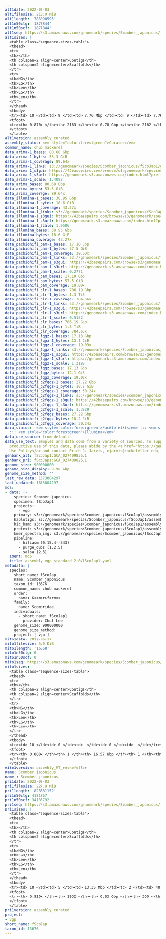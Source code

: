 ```yaml
---
alt1date: 2022-02-03
alt1filesize: 218.0 MiB
alt1length: '783090595'
alt1n50ctg: '1877844'
alt1n50scf: '1877844'
alt1seq: https://s3.amazonaws.com/genomeark/species/Scomber_japonicus/fScoJap1/assembly_curated/fScoJap1.alt.cur.20220203.fasta.gz
alt1sizes: |
  <table class="sequence-sizes-table">
  <thead>
  <tr>
  <th></th>
  <th colspan=2 align=center>Contigs</th>
  <th colspan=2 align=center>Scaffolds</th>
  </tr>
  <tr>
  <th>NG</th>
  <th>LG</th>
  <th>Len</th>
  <th>LG</th>
  <th>Len</th>
  </tr>
  </thead>
  <tbody>
  <tr><td> 10 </td><td> 9 </td><td> 7.76 Mbp </td><td> 9 </td><td> 7.76 Mbp </td></tr><tr><td> 20 </td><td> 24 </td><td> 5.33 Mbp </td><td> 24 </td><td> 5.33 Mbp </td></tr><tr><td> 30 </td><td> 45 </td><td> 3.43 Mbp </td><td> 45 </td><td> 3.43 Mbp </td></tr><tr><td> 40 </td><td> 75 </td><td> 2.60 Mbp </td><td> 75 </td><td> 2.60 Mbp </td></tr><tr style="background-color:#cccccc;"><td> 50 </td><td> 116 </td><td> 1.88 Mbp </td><td> 116 </td><td> 1.88 Mbp </td></tr><tr><td> 60 </td><td> 177 </td><td> 1.21 Mbp </td><td> 177 </td><td> 1.21 Mbp </td></tr><tr><td> 70 </td><td> 292 </td><td> 0.52 Mbp </td><td> 292 </td><td> 0.52 Mbp </td></tr><tr><td> 80 </td><td> 669 </td><td> 119.82 Kbp </td><td> 669 </td><td> 119.82 Kbp </td></tr><tr><td> 90 </td><td> 0 </td><td>  </td><td> 0 </td><td>  </td></tr><tr><td> 100 </td><td> 0 </td><td>  </td><td> 0 </td><td>  </td></tr></tbody>
  <tfoot>
  <tr><th> 0.870x </th><th> 2163 </th><th> 0.78 Gbp </th><th> 2162 </th><th> 0.78 Gbp </th></tr>
  </tfoot>
  </table>
alt1version: assembly_curated
assembly_status: <em style="color:forestgreen">Curated</em>
common_name: chub mackerel
data_arima-1_bases: 80.68 Gbp
data_arima-1_bytes: 53.3 GiB
data_arima-1_coverage: 89.64x
data_arima-1_links: s3://genomeark/species/Scomber_japonicus/fScoJap1/genomic_data/arima/<br>
data_arima-1_s3gui: https://42basepairs.com/browse/s3/genomeark/species/Scomber_japonicus/fScoJap1/genomic_data/arima/
data_arima-1_s3url: https://genomeark.s3.amazonaws.com/index.html?prefix=species/Scomber_japonicus/fScoJap1/genomic_data/arima/
data_arima-1_scale: 1.4092
data_arima_bases: 80.68 Gbp
data_arima_bytes: 53.3 GiB
data_arima_coverage: 89.64x
data_illumina-1_bases: 38.95 Gbp
data_illumina-1_bytes: 18.6 GiB
data_illumina-1_coverage: 43.27x
data_illumina-1_links: s3://genomeark/species/Scomber_japonicus/fScoJap1/genomic_data/illumina/<br>
data_illumina-1_s3gui: https://42basepairs.com/browse/s3/genomeark/species/Scomber_japonicus/fScoJap1/genomic_data/illumina/
data_illumina-1_s3url: https://genomeark.s3.amazonaws.com/index.html?prefix=species/Scomber_japonicus/fScoJap1/genomic_data/illumina/
data_illumina-1_scale: 1.9506
data_illumina_bases: 38.95 Gbp
data_illumina_bytes: 18.6 GiB
data_illumina_coverage: 43.27x
data_pacbiohifi_bam-1_bases: 17.10 Gbp
data_pacbiohifi_bam-1_bytes: 57.5 GiB
data_pacbiohifi_bam-1_coverage: 19.00x
data_pacbiohifi_bam-1_links: s3://genomeark/species/Scomber_japonicus/fScoJap1/genomic_data/pacbio_hifi/<br>
data_pacbiohifi_bam-1_s3gui: https://42basepairs.com/browse/s3/genomeark/species/Scomber_japonicus/fScoJap1/genomic_data/pacbio_hifi/
data_pacbiohifi_bam-1_s3url: https://genomeark.s3.amazonaws.com/index.html?prefix=species/Scomber_japonicus/fScoJap1/genomic_data/pacbio_hifi/
data_pacbiohifi_bam-1_scale: 0.2771
data_pacbiohifi_bam_bases: 17.10 Gbp
data_pacbiohifi_bam_bytes: 57.5 GiB
data_pacbiohifi_bam_coverage: 19.00x
data_pacbiohifi_clr-1_bases: 706.19 Gbp
data_pacbiohifi_clr-1_bytes: 1.3 TiB
data_pacbiohifi_clr-1_coverage: 784.66x
data_pacbiohifi_clr-1_links: s3://genomeark/species/Scomber_japonicus/fScoJap1/genomic_data/pacbio_hifi/<br>
data_pacbiohifi_clr-1_s3gui: https://42basepairs.com/browse/s3/genomeark/species/Scomber_japonicus/fScoJap1/genomic_data/pacbio_hifi/
data_pacbiohifi_clr-1_s3url: https://genomeark.s3.amazonaws.com/index.html?prefix=species/Scomber_japonicus/fScoJap1/genomic_data/pacbio_hifi/
data_pacbiohifi_clr-1_scale: 0.5132
data_pacbiohifi_clr_bases: 706.19 Gbp
data_pacbiohifi_clr_bytes: 1.3 TiB
data_pacbiohifi_clr_coverage: 784.66x
data_pacbiohifi_fqgz-1_bases: 17.13 Gbp
data_pacbiohifi_fqgz-1_bytes: 12.1 GiB
data_pacbiohifi_fqgz-1_coverage: 19.03x
data_pacbiohifi_fqgz-1_links: s3://genomeark/species/Scomber_japonicus/fScoJap1/genomic_data/pacbio_hifi/<br>
data_pacbiohifi_fqgz-1_s3gui: https://42basepairs.com/browse/s3/genomeark/species/Scomber_japonicus/fScoJap1/genomic_data/pacbio_hifi/
data_pacbiohifi_fqgz-1_s3url: https://genomeark.s3.amazonaws.com/index.html?prefix=species/Scomber_japonicus/fScoJap1/genomic_data/pacbio_hifi/
data_pacbiohifi_fqgz-1_scale: 1.3188
data_pacbiohifi_fqgz_bases: 17.13 Gbp
data_pacbiohifi_fqgz_bytes: 12.1 GiB
data_pacbiohifi_fqgz_coverage: 19.03x
data_pacbiohifi_q2fqgz-1_bases: 27.22 Gbp
data_pacbiohifi_q2fqgz-1_bytes: 18.2 GiB
data_pacbiohifi_q2fqgz-1_coverage: 30.24x
data_pacbiohifi_q2fqgz-1_links: s3://genomeark/species/Scomber_japonicus/fScoJap1/genomic_data/pacbiohifi_q2fqgz/<br>
data_pacbiohifi_q2fqgz-1_s3gui: https://42basepairs.com/browse/s3/genomeark/species/Scomber_japonicus/fScoJap1/genomic_data/pacbiohifi_q2fqgz/
data_pacbiohifi_q2fqgz-1_s3url: https://genomeark.s3.amazonaws.com/index.html?prefix=species/Scomber_japonicus/fScoJap1/genomic_data/pacbiohifi_q2fqgz/
data_pacbiohifi_q2fqgz-1_scale: 1.3929
data_pacbiohifi_q2fqgz_bases: 27.22 Gbp
data_pacbiohifi_q2fqgz_bytes: 18.2 GiB
data_pacbiohifi_q2fqgz_coverage: 30.24x
data_status: '<em style="color:forestgreen">PacBio HiFi</em> ::: <em style="color:forestgreen">Arima</em>
  ::: <em style="color:forestgreen">Illumina</em>'
data_use_source: from-default
data_use_text: Samples and data come from a variety of sources. To support fair and
  productive use of this data, please abide by the <a href="https://genome10k.soe.ucsc.edu/data-use-policies/">Data
  Use Policy</a> and contact Erich D. Jarvis, ejarvis@rockefeller.edu, with any questions.
genbank_alt: fScoJap1:GCA_027409835.1
genbank_pri: fScoJap1:GCA_027409825.1
genome_size: 900000000
genome_size_display: 0.90 Gbp
genome_size_method: ''
last_raw_data: 1673804297
last_updated: 1673804297
mds:
- data: |-
    species: Scomber japonicus
    specimen: fScoJap1
    projects:
      - vgp
    primary: s3://genomeark/species/Scomber_japonicus/fScoJap1/assembly_vgp_standard_2.0/fScoJap1.pri.asm.20211026.fasta.gz
    haplotigs: s3://genomeark/species/Scomber_japonicus/fScoJap1/assembly_vgp_standard_2.0/fScoJap1.alt.asm.20211026.fasta.gz
    hic_bam: s3://genomeark/species/Scomber_japonicus/fScoJap1/assembly_vgp_standard_2.0/evaluation/pretext/s2/fScoJap1_s2.bam
    pretext: s3://genomeark/species/Scomber_japonicus/fScoJap1/assembly_vgp_standard_2.0/evaluation/pretext/s2/fScoJap1_s2.pretext
    kmer_spectra_img: s3://genomeark/species/Scomber_japonicus/fScoJap1/assembly_vgp_standard_2.0/evaluation/merqury/p/fScoJap1_images/
    pipeline:
      - hifiasm (0.15.4-r343)
      - purge_dups (1.2.5)
      - salsa (2.3)
  ident: md5
  title: assembly_vgp_standard_2.0/fScoJap1.yaml
metadata: |
  species:
    short_name: fScoJap
    name: Scomber japonicus
    taxon_id: 13676
    common_name: chub mackerel
    order:
      name: Scombriformes
    family:
      name: Scombridae
    individuals:
      - short_name: fScoJap1
        provider: Chul Lee
    genome_size: 900000000
    genome_size_method:
    project: [ vgp ]
mito1date: 2022-06-17
mito1filesize: 5.0 KiB
mito1length: '16568'
mito1n50ctg: 0
mito1n50scf: 0
mito1seq: https://s3.amazonaws.com/genomeark/species/Scomber_japonicus/fScoJap1/assembly_MT_rockefeller/fScoJap1.MT.20220617.fasta.gz
mito1sizes: |
  <table class="sequence-sizes-table">
  <thead>
  <tr>
  <th></th>
  <th colspan=2 align=center>Contigs</th>
  <th colspan=2 align=center>Scaffolds</th>
  </tr>
  <tr>
  <th>NG</th>
  <th>LG</th>
  <th>Len</th>
  <th>LG</th>
  <th>Len</th>
  </tr>
  </thead>
  <tbody>
  <tr><td> 10 </td><td> 0 </td><td>  </td><td> 0 </td><td>  </td></tr><tr><td> 20 </td><td> 0 </td><td>  </td><td> 0 </td><td>  </td></tr><tr><td> 30 </td><td> 0 </td><td>  </td><td> 0 </td><td>  </td></tr><tr><td> 40 </td><td> 0 </td><td>  </td><td> 0 </td><td>  </td></tr><tr style="background-color:#cccccc;"><td> 50 </td><td> 0 </td><td style="background-color:#ff8888;">  </td><td> 0 </td><td style="background-color:#ff8888;">  </td></tr><tr><td> 60 </td><td> 0 </td><td>  </td><td> 0 </td><td>  </td></tr><tr><td> 70 </td><td> 0 </td><td>  </td><td> 0 </td><td>  </td></tr><tr><td> 80 </td><td> 0 </td><td>  </td><td> 0 </td><td>  </td></tr><tr><td> 90 </td><td> 0 </td><td>  </td><td> 0 </td><td>  </td></tr><tr><td> 100 </td><td> 0 </td><td>  </td><td> 0 </td><td>  </td></tr></tbody>
  <tfoot>
  <tr><th> 0.000x </th><th> 1 </th><th> 16.57 Kbp </th><th> 1 </th><th> 16.57 Kbp </th></tr>
  </tfoot>
  </table>
mito1version: assembly_MT_rockefeller
name: Scomber japonicus
name_: Scomber_japonicus
pri1date: 2022-02-03
pri1filesize: 227.8 MiB
pri1length: '828681152'
pri1n50ctg: 4181867
pri1n50scf: 34185792
pri1seq: https://s3.amazonaws.com/genomeark/species/Scomber_japonicus/fScoJap1/assembly_curated/fScoJap1.pri.cur.20220203.fasta.gz
pri1sizes: |
  <table class="sequence-sizes-table">
  <thead>
  <tr>
  <th></th>
  <th colspan=2 align=center>Contigs</th>
  <th colspan=2 align=center>Scaffolds</th>
  </tr>
  <tr>
  <th>NG</th>
  <th>LG</th>
  <th>Len</th>
  <th>LG</th>
  <th>Len</th>
  </tr>
  </thead>
  <tbody>
  <tr><td> 10 </td><td> 5 </td><td> 13.35 Mbp </td><td> 2 </td><td> 40.75 Mbp </td></tr><tr><td> 20 </td><td> 13 </td><td> 10.21 Mbp </td><td> 4 </td><td> 39.92 Mbp </td></tr><tr><td> 30 </td><td> 23 </td><td> 8.04 Mbp </td><td> 6 </td><td> 36.93 Mbp </td></tr><tr><td> 40 </td><td> 35 </td><td> 6.51 Mbp </td><td> 9 </td><td> 36.02 Mbp </td></tr><tr style="background-color:#cccccc;"><td> 50 </td><td> 53 </td><td style="background-color:#88ff88;"> 4.18 Mbp </td><td> 11 </td><td style="background-color:#88ff88;"> 34.19 Mbp </td></tr><tr><td> 60 </td><td> 79 </td><td> 2.68 Mbp </td><td> 14 </td><td> 32.59 Mbp </td></tr><tr><td> 70 </td><td> 129 </td><td> 1.13 Mbp </td><td> 17 </td><td> 31.46 Mbp </td></tr><tr><td> 80 </td><td> 296 </td><td> 283.17 Kbp </td><td> 20 </td><td> 29.06 Mbp </td></tr><tr><td> 90 </td><td> 1199 </td><td> 37.87 Kbp </td><td> 23 </td><td> 18.71 Mbp </td></tr><tr><td> 100 </td><td> 0 </td><td>  </td><td> 0 </td><td>  </td></tr></tbody>
  <tfoot>
  <tr><th> 0.920x </th><th> 1932 </th><th> 0.83 Gbp </th><th> 360 </th><th> 0.83 Gbp </th></tr>
  </tfoot>
  </table>
pri1version: assembly_curated
project:
- vgp
short_name: fScoJap
taxon_id: 13676
---
```

